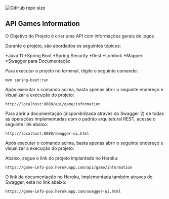 ![GitHub repo size](https://img.shields.io/github/repo-size/gabrielcastroo/game-info)

<h2>API Games Information</h2>

O Objetivo do Projeto é criar uma API com informações gerais de jogos

Durante o projeto, são abordados os seguintes tópicos:

*Java 11 
*Spring Boot
*Spring Security
*Rest
*Lombok
*Mapper
*Swagger para Documentação 


Para executar o projeto no terminal, digite o seguinte comando:

```shell script
mvn spring-boot:run 
```

Após executar o comando acima, basta apenas abrir o seguinte endereço e visualizar a execução do projeto:

```
http://localhost:8080/api/game/information
```

Para abrir a documentação (disponibilizada através do Swagger 2) de todas as operações implementadas com o padrão arquitetural REST, acesse o seguinte link abaixo:

```
http://localhost:8080/swagger-ui.html
```

Após executar o comando acima, basta apenas abrir o seguinte endereço e visualizar a execução do projeto:


Abaixo, segue o link do projeto implantado no Heroku:
 
```
https://game-info-poo.herokuapp.com/api/game/information
```

O link da documentação no Heroku, implementada também atraves do Swagger, está no link abaixo:
 
```
https://game-info-poo.herokuapp.com/swagger-ui.html
```
